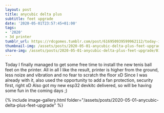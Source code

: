 ```yaml
---
layout: post
title: anycubic delta plus
subtitle: feet upgrade
date: '2020-05-01T23:57:45+01:00'
tags:
- '2020'
- 3d printer
tumblr_url: https://rdcgomes.tumblr.com/post/616950939599962112/today-i-finally-managed-to-get-some-free-time-to
thumbnail-img: /assets/posts/2020-05-01-anycubic-delta-plus-feet-upgrade/01.jpg
share-img: /assets/posts/2020-05-01-anycubic-delta-plus-feet-upgrade/01.jpg
---
```


Today I finally managed to get some free time to install the new tenis ball feet on the printer. All in all I like the result, printer is higher from the ground, less noize and vibration and no fear to scratch the floor xD 
Since I was already with it, also used the opportunity to add a fan protection, security first, right xD
Also got my new esp32 devkitc delivered, so will be having some fun in the coming days ;)

{% include image-gallery.html folder="/assets/posts/2020-05-01-anycubic-delta-plus-feet-upgrade" %}
